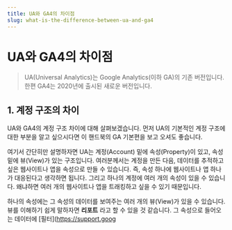 ```yaml
---
title: UA와 GA4의 차이점
slug: what-is-the-difference-between-ua-and-ga4
---
```


# UA와 GA4의 차이점

> UA(Universal Analytics)는 Google Analytics(이하 GA)의 기존 버전입니다. 한편 GA4는 2020년에 출시된 새로운 버전입니다.

## 1. 계정 구조의 차이

UA와 GA4의 계정 구조 차이에 대해 살펴보겠습니다. 먼저 UA의 기본적인 계정 구조에 대한 부분을 알고 싶으시다면 이 핸드북의 GA 기본편을 보고 오셔도 좋습니다.

여기서 간단히만 설명하자면 UA는 계정(Account) 밑에 속성(Property)이 있고, 속성 밑에 뷰(View)가 있는 구조입니다. 여러분께서는 계정을 만든 다음, 데이터를 추적하고 싶은 웹사이트나 앱을 속성으로 만들 수 있습니다. 즉, 속성 하나에 웹사이트나 앱 하나가 대응된다고 생각하면 됩니다. 그리고 하나의 계정에 여러 개의 속성이 있을 수 있습니다. 왜냐하면 여러 개의 웹사이트나 앱을 트래킹하고 싶을 수 있기 때문입니다.

하나의 속성에는 그 속성의 데이터를 보여주는 여러 개의 뷰(View)가 있을 수 있습니다. 뷰를 이해하기 쉽게 말하자면 **리포트** 라고 할 수 있을 것 같습니다. 그 속성으로 들어오는 데이터에 [필터](https://support.goog